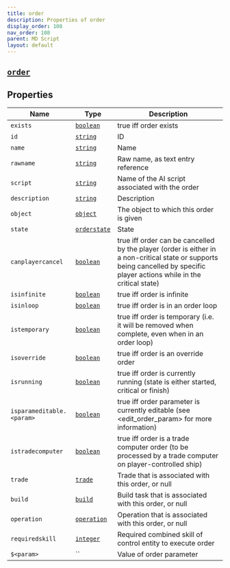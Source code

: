 ```yaml
---
title: order
description: Properties of order
display_order: 108
nav_order: 108
parent: MD Script
layout: default
---
```


##  [`order`](./order.html) 


## Properties

| Name | Type | Description |
|------|------|-------------|
| `exists` | [`boolean`](./boolean.html) | true iff order exists |
| `id` | [`string`](./string.html) | ID |
| `name` | [`string`](./string.html) | Name |
| `rawname` | [`string`](./string.html) | Raw name, as text entry reference |
| `script` | [`string`](./string.html) | Name of the AI script associated with the order |
| `description` | [`string`](./string.html) | Description |
| `object` | [`object`](./object.html) | The object to which this order is given |
| `state` | [`orderstate`](./orderstate.html) | State |
| `canplayercancel` | [`boolean`](./boolean.html) | true iff order can be cancelled by the player (order is either in a non-critical state or supports being cancelled by specific player actions while in the critical state) |
| `isinfinite` | [`boolean`](./boolean.html) | true iff order is infinite |
| `isinloop` | [`boolean`](./boolean.html) | true iff order is in an order loop |
| `istemporary` | [`boolean`](./boolean.html) | true iff order is temporary (i.e. it will be removed when complete, even when in an order loop) |
| `isoverride` | [`boolean`](./boolean.html) | true iff order is an override order |
| `isrunning` | [`boolean`](./boolean.html) | true iff order is currently running (state is either started, critical or finish) |
| `isparameditable.<param>` | [`boolean`](./boolean.html) | true iff order parameter is currently editable (see <edit_order_param> for more information) |
| `istradecomputer` | [`boolean`](./boolean.html) | true iff order is a trade computer order (to be processed by a trade computer on player-controlled ship) |
| `trade` | [`trade`](./trade.html) | Trade that is associated with this order, or null |
| `build` | [`build`](./build.html) | Build task that is associated with this order, or null |
| `operation` | [`operation`](./operation.html) | Operation that is associated with this order, or null |
| `requiredskill` | [`integer`](./integer.html) | Required combined skill of control entity to execute order |
| `$<param>` | `` | Value of order parameter |



